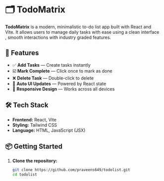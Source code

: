 # 🗂️ TodoMatrix

**TodoMatrix** is a modern, minimalistic to-do list app built with React and Vite. It allows users to manage daily tasks with ease using a clean interface , smooth interactions with  industry graded features.

## 🚀 Features

- ✅ **Add Tasks** — Create tasks instantly
- ☑️ **Mark Complete** — Click once to mark as done
- ❌ **Delete Task** — Double-click to delete
- 💾 **Auto UI Updates** — Powered by React state
- 📱 **Responsive Design** — Works across all devices

## 🛠️ Tech Stack

- **Frontend:** React, Vite
- **Styling:** Tailwind CSS
- **Language:** HTML, JavaScript (JSX)

## 📦 Getting Started

1. **Clone the repository:**
   ```bash
   git clone https://github.com/praveens649/todolist.git
   cd todolist
